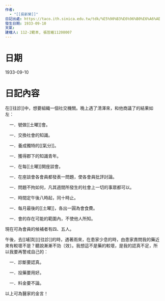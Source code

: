 ```yaml
---
作者:
  - "[[吳新榮]]"
日記出處: https://taco.ith.sinica.edu.tw/tdk/%E5%90%B3%E6%96%B0%E6%A6%AE%E6%97%A5%E8%A8%98/1933-09-10
發生日期: 1933-09-10
天氣: 
建檔人: 112-2範本, 張哲維11208007
---
```


# 日期
1933-09-10

# 日記內容

在[[往診]]中，想要組織一個社交機關。晚上遇了清澤來，和他商議了的結果如左：

　一．號做[[土曜]]會。

　一．交換社會的知識。

　一．養成獨特的[[氣分]]。

　一．獲得郡下的知識青年。

　一．在每[[土曜]]開座談會。

　一．在座談會各會員都發表一問題，使各會員批評討論。

　一．問題不拘如何，凡其週間所發生的社會上一切的事眾都可以。

　一．時間定午後八時起，同十時止。

　一．每月最後的[[土曜]]，各出一圓為會食費。

　一．會的存在可能的範圍內，不使他人所知。

現在可為會員的候補者有四、五人。

午後，去[[埔頂]][[往診]]的時，遇著雨來，在患家少息的時，由患家責問我的藥近來有較壞不是？聽說漸漸不効〔效〕。我想這不是藥的較壞，是我的認真不足，所以我要再警戒自己的：

　一．診斷要認真。

　一．投藥要用好。

　一．料金要不論。

以上可為醫家的金言！